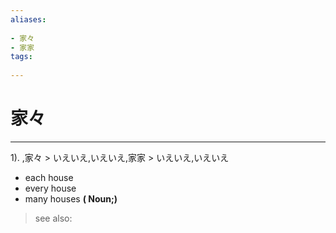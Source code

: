 ```yaml
---
aliases:
    
- 家々
- 家家
tags:
    
---
```


# 家々
---
1).
,家々 > いえいえ,いえいえ,家家 > いえいえ,いえいえ

- each house
- every house
- many houses
**( Noun;)**
> see also: 
            